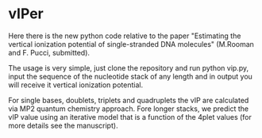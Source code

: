 # vIPer

Here there is the new python code relative to the paper "Estimating the vertical ionization potential of single-stranded DNA molecules" (M.Rooman and F. Pucci, submitted).

The usage is very simple, just clone the repository and run python vip.py, input the sequence of the nucleotide stack of any length and in output you will receive it vertical ionization potential. 

For single bases, doublets, triplets and quadruplets the vIP are calculated via MP2 quantum chemistry approach. Fore longer stacks, we predict the vIP value using an iterative model that is a function of the 4plet values (for more details see the manuscript).  
